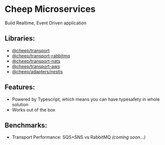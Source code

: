 # Cheep Microservices

Build Realtime, Event Driven application

## Libraries:

- [@cheep/transport](libs/transport/core/README.md)
- [@cheep/transport-rabbitmq](libs/transport/rabbitmq/README.md)
- [@cheep/transport-nats](libs/transport/nats/README.md)
- [@cheep/transport-aws](libs/transport/aws/README.md)
- [@cheep/adapters/nestjs](libs/adapters/nestjs/README.md)

## Features:

- Powered by Typescript, which means you can have typesafety in whole solution
- Works out of the box

## Benchmarks:

- Transport Performance: SQS+SNS vs RabbitMQ _(coming soon...)_
